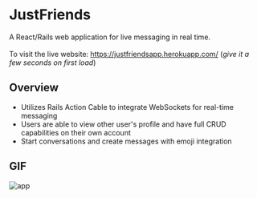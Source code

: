 # JustFriends

A React/Rails web application for live messaging in real time.
<br>
<br>
To visit the live website: https://justfriendsapp.herokuapp.com/ (*give it a few seconds on first load*)

## Overview

- Utilizes Rails Action Cable to integrate WebSockets for real-time messaging
- Users are able to view other user's profile and have full CRUD capabilities on their own account
- Start conversations and create messages with emoji integration 

## GIF

![app](https://media.giphy.com/media/k8auqmTsFkOcsH7zHp/giphy.gif)
